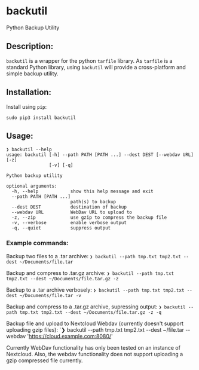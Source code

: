 # backutil
Python Backup Utility

## Description:
`backutil` is a wrapper for the python `tarfile` library. As `tarfile` is a standard Python library, using `backutil` will provide a cross-platform and simple backup utility.


## Installation:

Install using `pip`:

`sudo pip3 install backutil`


## Usage:

```
❯ backutil --help
usage: backutil [-h] --path PATH [PATH ...] --dest DEST [--webdav URL] [-z]
                [-v] [-q]

Python backup utility

optional arguments:
  -h, --help            show this help message and exit
  --path PATH [PATH ...]
                        path(s) to backup
  --dest DEST           destination of backup
  --webdav URL          WebDav URL to upload to
  -z, --zip             use gzip to compress the backup file
  -v, --verbose         enable verbose output
  -q, --quiet           suppress output
```

### Example commands:

Backup two files to a .tar archive:
`❯ backutil --path tmp.txt tmp2.txt --dest ~/Documents/file.tar`

Backup and compress to .tar.gz archive:
`❯ backutil --path tmp.txt tmp2.txt --dest ~/Documents/file.tar.gz -z`

Backup to a .tar archive verbosely:
`❯ backutil --path tmp.txt tmp2.txt --dest ~/Documents/file.tar -v`

Backup and compress to a .tar.gz archive, supressing output:
`❯ backutil --path tmp.txt tmp2.txt --dest ~/Documents/file.tar.gz -z -q`

Backup file and upload to Nextcloud Webdav (currently doesn't support uploading gzip files): 
`❯ backutil --path tmp.txt tmp2.txt --dest ~/file.tar --webdav 'https://cloud.example.com:8080/'


Currently WebDav functionality has only been tested on an instance of Nextcloud. Also, the webdav functionality does not support uploading a gzip compressed file currently.
